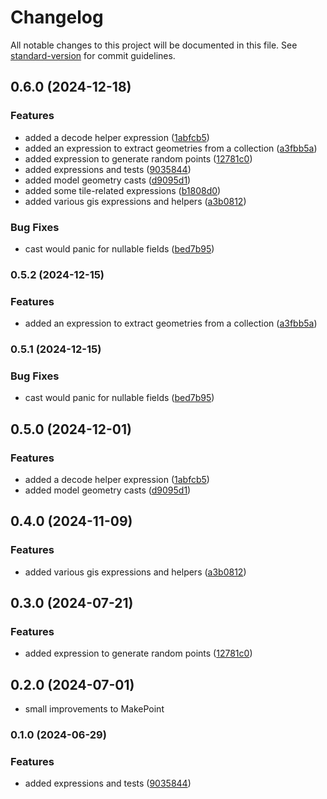 # Changelog

All notable changes to this project will be documented in this file. See [standard-version](https://github.com/conventional-changelog/standard-version) for commit guidelines.

## 0.6.0 (2024-12-18)


### Features

* added a decode helper expression ([1abfcb5](https://github.com/ShabuShabu/laravel-postgis/commits/1abfcb57d77e41d27009a8b8fd29e609b72addd7))
* added an expression to extract geometries from a collection ([a3fbb5a](https://github.com/ShabuShabu/laravel-postgis/commits/a3fbb5a2ee605634878cbf5d564a352588190f10))
* added expression to generate random points ([12781c0](https://github.com/ShabuShabu/laravel-postgis/commits/12781c0ff4a4702782a219720269c177843abd2e))
* added expressions and tests ([9035844](https://github.com/ShabuShabu/laravel-postgis/commits/9035844dfde3f3c35f215ded68036632bc1d155b))
* added model geometry casts ([d9095d1](https://github.com/ShabuShabu/laravel-postgis/commits/d9095d1f8f4734880af025b706778690604b4a69))
* added some tile-related expressions ([b1808d0](https://github.com/ShabuShabu/laravel-postgis/commits/b1808d050232cbe4d653aa852f6d1a2800dd76ed))
* added various gis expressions and helpers ([a3b0812](https://github.com/ShabuShabu/laravel-postgis/commits/a3b08126714d3b69e66292e255ddbc93444be361))


### Bug Fixes

* cast would panic for nullable fields ([bed7b95](https://github.com/ShabuShabu/laravel-postgis/commits/bed7b955189b72a636630ed0a5f6ac719aa8803c))

### 0.5.2 (2024-12-15)

### Features

* added an expression to extract geometries from a collection ([a3fbb5a](https://github.com/ShabuShabu/laravel-postgis/commits/a3fbb5a2ee605634878cbf5d564a352588190f10))

### 0.5.1 (2024-12-15)

### Bug Fixes

* cast would panic for nullable fields ([bed7b95](https://github.com/ShabuShabu/laravel-postgis/commits/bed7b955189b72a636630ed0a5f6ac719aa8803c))

## 0.5.0 (2024-12-01)

### Features

* added a decode helper expression ([1abfcb5](https://github.com/ShabuShabu/laravel-postgis/commits/1abfcb57d77e41d27009a8b8fd29e609b72addd7))
* added model geometry casts ([d9095d1](https://github.com/ShabuShabu/laravel-postgis/commits/d9095d1f8f4734880af025b706778690604b4a69))

## 0.4.0 (2024-11-09)

### Features

* added various gis expressions and helpers ([a3b0812](https://github.com/ShabuShabu/laravel-postgis/commits/a3b08126714d3b69e66292e255ddbc93444be361))

## 0.3.0 (2024-07-21)

### Features

* added expression to generate random points ([12781c0](https://github.com/ShabuShabu/laravel-postgis/commits/12781c0ff4a4702782a219720269c177843abd2e))

## 0.2.0 (2024-07-01)

* small improvements to MakePoint

### 0.1.0 (2024-06-29)

### Features

* added expressions and tests ([9035844](https://github.com/ShabuShabu/laravel-postgis/commits/9035844dfde3f3c35f215ded68036632bc1d155b))
